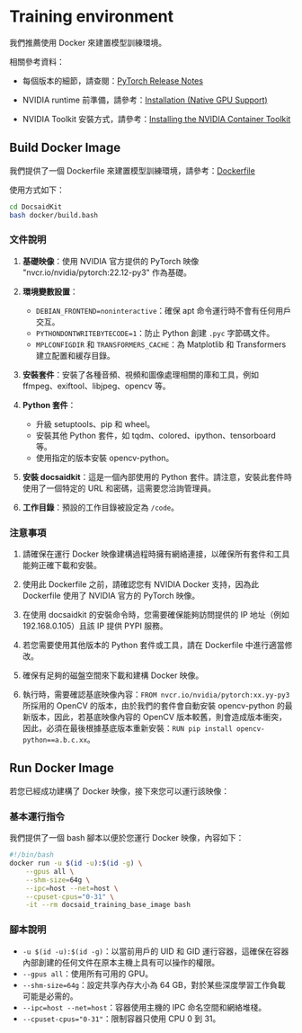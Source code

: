 # Training environment

我們推薦使用 Docker 來建置模型訓練環境。

相關參考資料：


- 每個版本的細節，請查閱：[PyTorch Release Notes](https://docs.nvidia.com/deeplearning/frameworks/pytorch-release-notes/index.html)

- NVIDIA runtime 前準備，請參考：[Installation (Native GPU Support)](https://github.com/NVIDIA/nvidia-docker/wiki/Installation-(Native-GPU-Support)#usage)

- NVIDIA Toolkit 安裝方式，請參考：[Installing the NVIDIA Container Toolkit](https://docs.nvidia.com/datacenter/cloud-native/container-toolkit/latest/install-guide.html)

## Build Docker Image

我們提供了一個 Dockerfile 來建置模型訓練環境，請參考：[Dockerfile](./Dockerfile)

使用方式如下：

```bash
cd DocsaidKit
bash docker/build.bash
```

### 文件說明

1. **基礎映像**：使用 NVIDIA 官方提供的 PyTorch 映像 "nvcr.io/nvidia/pytorch:22.12-py3" 作為基礎。

2. **環境變數設置**：
    - `DEBIAN_FRONTEND=noninteractive`：確保 apt 命令運行時不會有任何用戶交互。
    - `PYTHONDONTWRITEBYTECODE=1`：防止 Python 創建 `.pyc` 字節碼文件。
    - `MPLCONFIGDIR` 和 `TRANSFORMERS_CACHE`：為 Matplotlib 和 Transformers 建立配置和緩存目錄。

3. **安裝套件**：安裝了各種音頻、視頻和圖像處理相關的庫和工具，例如 ffmpeg、exiftool、libjpeg、opencv 等。

4. **Python 套件**：
    - 升級 setuptools、pip 和 wheel。
    - 安裝其他 Python 套件，如 tqdm、colored、ipython、tensorboard 等。
    - 使用指定的版本安裝 opencv-python。

5. **安裝 docsaidkit**：這是一個內部使用的 Python 套件。請注意，安裝此套件時使用了一個特定的 URL 和密碼，這需要您洽詢管理員。

6. **工作目錄**：預設的工作目錄被設定為 `/code`。

### 注意事項

1. 請確保在運行 Docker 映像建構過程時擁有網絡連接，以確保所有套件和工具能夠正確下載和安裝。

2. 使用此 Dockerfile 之前，請確認您有 NVIDIA Docker 支持，因為此 Dockerfile 使用了 NVIDIA 官方的 PyTorch 映像。

3. 在使用 docsaidkit 的安裝命令時，您需要確保能夠訪問提供的 IP 地址（例如 192.168.0.105）且該 IP 提供 PYPI 服務。

4. 若您需要使用其他版本的 Python 套件或工具，請在 Dockerfile 中進行適當修改。

5. 確保有足夠的磁盤空間來下載和建構 Docker 映像。

6. 執行時，需要確認基底映像內容：`FROM nvcr.io/nvidia/pytorch:xx.yy-py3` 所採用的 OpenCV 的版本，由於我們的套件會自動安裝 opencv-python 的最新版本，因此，若基底映像內容的 OpenCV 版本較舊，則會造成版本衝突，因此，必須在最後根據基底版本重新安裝：`RUN pip install opencv-python==a.b.c.xx`。

## Run Docker Image

若您已經成功建構了 Docker 映像，接下來您可以運行該映像：

### 基本運行指令

我們提供了一個 bash 腳本以便於您運行 Docker 映像，內容如下：

```bash
#!/bin/bash
docker run -u $(id -u):$(id -g) \
    --gpus all \
    --shm-size=64g \
    --ipc=host --net=host \
    --cpuset-cpus="0-31" \
    -it --rm docsaid_training_base_image bash
```

### 腳本說明

- `-u $(id -u):$(id -g)`：以當前用戶的 UID 和 GID 運行容器，這確保在容器內部創建的任何文件在原本主機上具有可以操作的權限。
- `--gpus all`：使用所有可用的 GPU。
- `--shm-size=64g`：設定共享內存大小為 64 GB，對於某些深度學習工作負載可能是必需的。
- `--ipc=host --net=host`：容器使用主機的 IPC 命名空間和網絡堆棧。
- `--cpuset-cpus="0-31"`：限制容器只使用 CPU 0 到 31。
